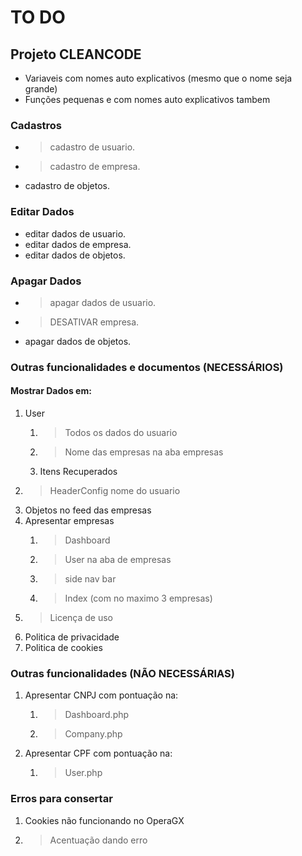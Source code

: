 # TO DO

## Projeto CLEANCODE
- Variaveis com nomes auto explicativos (mesmo que o nome seja grande)
- Funções pequenas e com nomes auto explicativos tambem

### Cadastros
- >cadastro de usuario.
- >cadastro de empresa.
- cadastro de objetos.

### Editar Dados
- editar dados de usuario.
- editar dados de empresa.
- editar dados de objetos.

### Apagar Dados
- >apagar dados de usuario.
- >DESATIVAR empresa.
- apagar dados de objetos.

### Outras funcionalidades e documentos (NECESSÁRIOS)

#### Mostrar Dados em:
1. User 
    1. >Todos os dados do usuario
    2. >Nome das empresas na aba empresas 
    3. Itens Recuperados
2. >HeaderConfig nome do usuario
3. Objetos no feed das empresas 
4. Apresentar empresas 
    1. >Dashboard
    2. >User na aba de empresas
    3. >side nav bar
    4. >Index (com no maximo 3 empresas)
5. >Licença de uso
6. Politica de privacidade
7. Politica de cookies

### Outras funcionalidades (**NÃO** NECESSÁRIAS)
1. Apresentar CNPJ com pontuação na:
    1. >Dashboard.php
    2. >Company.php
2. Apresentar CPF com pontuação na:
    1. >User.php

### Erros para consertar
1. Cookies não funcionando no OperaGX
2. >Acentuação dando erro








